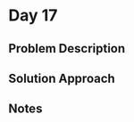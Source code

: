 # Day 17

## Problem Description

<!-- Add problem description here -->

## Solution Approach

<!-- Add your solution approach here -->

## Notes

<!-- Add any additional notes here -->
